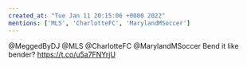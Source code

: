 ```yaml
---
created_at: "Tue Jan 11 20:15:06 +0000 2022"
mentions: ['MLS', 'CharlotteFC', 'MarylandMSoccer']
---
```


@MeggedByDJ @MLS @CharlotteFC @MarylandMSoccer Bend it like bender? https://t.co/u5a7FNYrjU